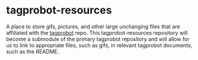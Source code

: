 # tagprobot-resources

A place to store gifs, pictures, and other large unchanging files that are affiliated with the [tagprobot](https://github.com/chauncy-crib/tagprobot) repo. This tagprobot-resources repository will become a submodule of the primary tagprobot repository and will allow for us to link to appropriate files, such as gifs, in relevant tagprobot documents, such as the README.
